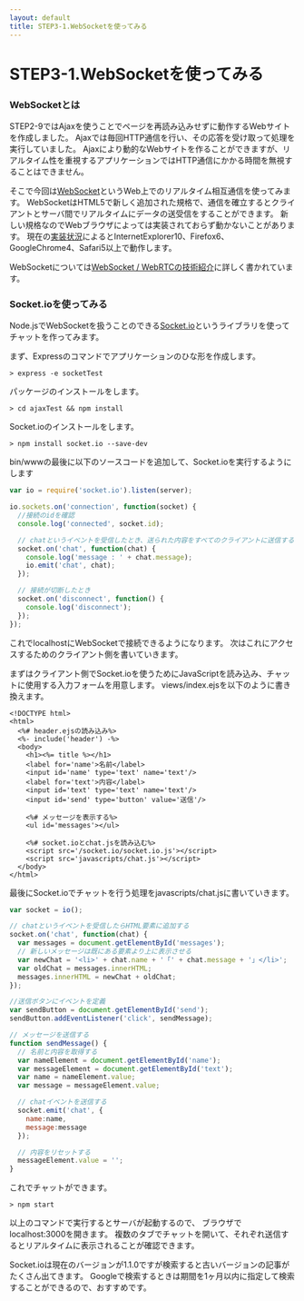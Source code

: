 ```yaml
---
layout: default
title: STEP3-1.WebSocketを使ってみる
---
```

# STEP3-1.WebSocketを使ってみる

### WebSocketとは
STEP2-9ではAjaxを使うことでページを再読み込みせずに動作するWebサイトを作成しました。
Ajaxでは毎回HTTP通信を行い、その応答を受け取って処理を実行していました。
Ajaxにより動的なWebサイトを作ることができますが、リアルタイム性を重視するアプリケーションではHTTP通信にかかる時間を無視することはできません。

そこで今回は[WebSocket](http://ja.wikipedia.org/wiki/WebSocket)というWeb上でのリアルタイム相互通信を使ってみます。
WebSocketはHTML5で新しく追加された規格で、通信を確立するとクライアントとサーバ間でリアルタイムにデータの送受信をすることができます。
新しい規格なのでWebブラウザによっては実装されておらず動かないことがあります。
現在の[実装状況](http://ja.wikipedia.org/wiki/WebSocket#.E5.AE.9F.E8.A3.85.E7.8A.B6.E6.B3.81)によるとInternetExplorer10、Firefox6、GoogleChrome4、Safari5以上で動作します。

WebSocketについては[WebSocket / WebRTCの技術紹介](http://www.slideshare.net/mawarimichi/websocketwebrtc?qid=32be5242-8125-4949-abd9-9543000c397a&v=qf1&b=&from_search=12)に詳しく書かれています。

### Socket.ioを使ってみる
Node.jsでWebSocketを扱うことのできる[Socket.io](http://socket.io)というライブラリを使ってチャットを作ってみます。

まず、Expressのコマンドでアプリケーションのひな形を作成します。

```
> express -e socketTest
```

パッケージのインストールをします。
```
> cd ajaxTest && npm install
```

Socket.ioのインストールをします。
```
> npm install socket.io --save-dev
```

bin/wwwの最後に以下のソースコードを追加して、Socket.ioを実行するようにします

```js
var io = require('socket.io').listen(server);

io.sockets.on('connection', function(socket) {
  //接続のidを確認
  console.log('connected', socket.id);

  // chatというイベントを受信したとき、送られた内容をすべてのクライアントに送信する
  socket.on('chat', function(chat) {
    console.log('message : ' + chat.message);
    io.emit('chat', chat);
  });

  // 接続が切断したとき
  socket.on('disconnect', function() {
    console.log('disconnect');
  });
});
```
これでlocalhostにWebSocketで接続できるようになります。
次はこれにアクセスするためのクライアント側を書いていきます。

まずはクライアント側でSocket.ioを使うためにJavaScriptを読み込み、チャットに使用する入力フォームを用意します。
views/index.ejsを以下のように書き換えます。

```ejs
<!DOCTYPE html>
<html>
  <%# header.ejsの読み込み%>
  <%- include('header') -%>
  <body>
    <h1><%= title %></h1>
    <label for='name'>名前</label>
    <input id='name' type='text' name='text'/>
    <label for='text'>内容</label>
    <input id='text' type='text' name='text'/>
    <input id='send' type='button' value='送信'/>

    <%# メッセージを表示する%>
    <ul id='messages'></ul>

    <%# socket.ioとchat.jsを読み込む%>
    <script src='/socket.io/socket.io.js'></script>
    <script src='javascripts/chat.js'></script>
  </body>
</html>

```
最後にSocket.ioでチャットを行う処理をjavascripts/chat.jsに書いていきます。

```js
var socket = io();

// chatというイベントを受信したらHTML要素に追加する
socket.on('chat', function(chat) {
  var messages = document.getElementById('messages');
  // 新しいメッセージは既にある要素より上に表示させる
  var newChat = '<li>' + chat.name + '「' + chat.message + '」</li>';
  var oldChat = messages.innerHTML;
  messages.innerHTML = newChat + oldChat;
});

//送信ボタンにイベントを定義
var sendButton = document.getElementById('send');
sendButton.addEventListener('click', sendMessage);

// メッセージを送信する
function sendMessage() {
  // 名前と内容を取得する
  var nameElement = document.getElementById('name');
  var messageElement = document.getElementById('text');
  var name = nameElement.value;
  var message = messageElement.value;

  // chatイベントを送信する
  socket.emit('chat', {
    name:name,
    message:message
  });

  // 内容をリセットする
  messageElement.value = '';
}
```
これでチャットができます。

```
> npm start
```
以上のコマンドで実行するとサーバが起動するので、
ブラウザでlocalhost:3000を開きます。
複数のタブでチャットを開いて、それぞれ送信するとリアルタイムに表示されることが確認できます。

Socket.ioは現在のバージョンが1.1.0ですが検索すると古いバージョンの記事がたくさん出てきます。
Googleで検索するときは期間を1ヶ月以内に指定して検索することができるので、おすすめです。
